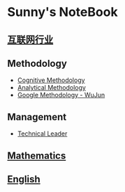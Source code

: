 # Sunny's NoteBook

## [互联网行业](internet/README.md)

## Methodology
* [Cognitive Methodology](methodology/cognitive-methodology/README.md)
* [Analytical Methodology](methodology/analytical-methodology/README.md)
* [Google Methodology - WuJun](methodology/google-methodology/README.md) 

## Management
* [Technical Leader](management/technical-leader/README.md)

## [Mathematics](mathematics/README.md)

## [English](english/README.md)